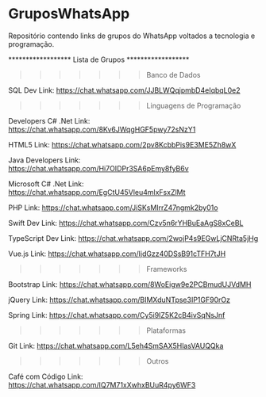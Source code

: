 # GruposWhatsApp

Repositório contendo links de grupos do WhatsApp voltados a tecnologia e programação.

****************** Lista de Grupos ******************


>>>>>>> Banco de Dados

SQL Dev
Link: https://chat.whatsapp.com/JJBLWQqjpmbD4eIqbqL0e2


>>>>>>> Linguagens de Programação

Developers C# .Net
Link: https://chat.whatsapp.com/8Kv6JWqgHGF5pwy72sNzY1

HTML5
Link: https://chat.whatsapp.com/2pv8KcbbPis9E3ME5Zh8wX

Java Developers
Link: https://chat.whatsapp.com/Hi7OIDPr3SA6pEmy8fyB6v

Microsoft C# .Net
Link: https://chat.whatsapp.com/EgCtU45Vleu4mlxFsxZlMt

PHP
Link: https://chat.whatsapp.com/JiSKsMIrrZ47ngmk2by01o

Swift Dev
Link: https://chat.whatsapp.com/Czv5n6rYHBuEaAgS8xCeBL

TypeScript Dev
Link: https://chat.whatsapp.com/2wojP4s9EGwLjCNRta5jHg

Vue.js
Link: https://chat.whatsapp.com/IjdGzz40DSsB91cTFH7tJH


>>>>>>> Frameworks

Bootstrap
Link: https://chat.whatsapp.com/8WoEigw9e2PCBmudUJVdMH

jQuery
Link: https://chat.whatsapp.com/BIMXduNTpse3IP1GF90rOz

Spring
Link: https://chat.whatsapp.com/Cy5i9IZ5K2cB4ivSqNsJnf


>>>>>>> Plataformas

Git
Link: https://chat.whatsapp.com/L5eh4SmSAX5HlasVAUQQka


>>>>>>> Outros

Café com Código
Link: https://chat.whatsapp.com/IQ7M71xXwhxBUuR4py6WF3


